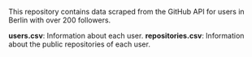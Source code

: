 This repository contains data scraped from the GitHub API for users in Berlin with over 200 followers.

**users.csv**: Information about each user.
**repositories.csv**: Information about the public repositories of each user.
